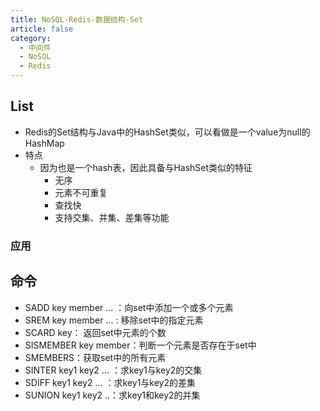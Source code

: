 ```yaml
---
title: NoSQL-Redis-数据结构-Set
article: false
category:
  - 中间件
  - NoSQL
  - Redis
---
```

## List
- Redis的Set结构与Java中的HashSet类似，可以看做是一个value为null的HashMap
- 特点
  - 因为也是一个hash表，因此具备与HashSet类似的特征
    - 无序
    - 元素不可重复
    - 查找快
    - 支持交集、并集、差集等功能

### 应用

## 命令
- SADD key member ... ：向set中添加一个或多个元素
- SREM key member ... : 移除set中的指定元素
- SCARD key： 返回set中元素的个数
- SISMEMBER key member：判断一个元素是否存在于set中
- SMEMBERS：获取set中的所有元素
- SINTER key1 key2 ... ：求key1与key2的交集
- SDIFF key1 key2 ... ：求key1与key2的差集
- SUNION key1 key2 ..：求key1和key2的并集










